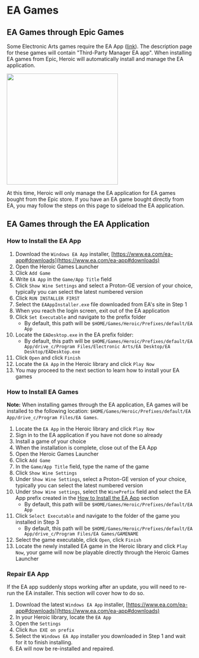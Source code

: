 # EA Games

## EA Games through Epic Games 

Some Electronic Arts games require the EA App ([link](https://www.ea.com/ea-app)). The description page for these games will contain "Third-Party Manager EA app". When installing EA games from Epic, Heroic will automatically install and manage the EA application. 

<img src="https://github.com/user-attachments/assets/173caae3-8a68-4597-b044-bb45bc5c89b7" height="300">

At this time, Heroic will only manage the EA application for EA games bought from the Epic store. If you have an EA game bought directly from EA, you may follow the steps on this page to sideload the EA application.

## EA Games through the EA Application

### How to Install the EA App

1. Download the `Windows EA App` installer, [https://www.ea.com/ea-app#downloads](https://www.ea.com/ea-app#downloads)
2. Open the Heroic Games Launcher
3. Click `Add Game`
4. Write `EA App` in the `Game/App Title` field
5. Click `Show Wine Settings` and select a Proton-GE version of your choice, typically you can select the latest numbered version
6. Click `RUN INSTALLER FIRST`
7. Select the `EAAppInstaller.exe` file downloaded from EA's site in Step 1
8. When you reach the login screen, exit out of the EA application
9. Click `Set Executable` and navigate to the prefix folder
    * By default, this path will be `$HOME/Games/Heroic/Prefixes/default/EA App`
10. Locate the `EADesktop.exe` in the EA prefix folder:
    * By default, this path will be `$HOME/Games/Heroic/Prefixes/default/EA App/drive_c/Program Files/Electronic Arts/EA Desktop/EA Desktop/EADesktop.exe`
11. Click `Open` and click `Finish`
12. Locate the `EA App` in the Heroic library and click `Play Now`
13. You may proceed to the next section to learn how to install your EA games

### How to Install EA Games

**Note:** When installing games through the EA application, EA games will be installed to the following location: `$HOME/Games/Heroic/Prefixes/default/EA App/drive_c/Program Files/EA Games`.

1. Locate the `EA App` in the Heroic library and click `Play Now`
2. Sign in to the EA application if you have not done so already
3. Install a game of your choice
4. When the installation is complete, close out of the EA App
5. Open the Heroic Games Launcher
6. Click `Add Game`
7. In the `Game/App Title` field, type the name of the game
8. Click `Show Wine Settings`
9. Under `Show Wine Settings`, select a Proton-GE version of your choice, typically you can select the latest numbered version
10. Under `Show Wine settings`, select the `WinePrefix` field and select the EA App prefix created in the [How to Install the EA App](#how-to-install-the-ea-app) section
    * By default, this path will be `$HOME/Games/Heroic/Prefixes/default/EA App`
11. Click `Select Executable` and navigate to the folder of the game you installed in Step 3
    * By default, this path will be `$HOME/Games/Heroic/Prefixes/default/EA App/drive_c/Program Files/EA Games/GAMENAME`
12. Select the game executable, click `Open`, click `Finish`
13. Locate the newly installed EA game in the Heroic library and click `Play Now`, your game will now be playable directly through the Heroic Games Launcher

### Repair EA App

If the EA app suddenly stops working after an update, you will need to re-run the EA installer. This section will cover how to do so. 

1. Download the latest `Windows EA App` installer, [https://www.ea.com/ea-app#downloads](https://www.ea.com/ea-app#downloads)
2. In your Heroic library, locate the `EA App`
3. Open the `Settings`
4. Click `Run EXE on prefix`
5. Select the `Windows EA App` installer you downloaded in Step 1 and wait for it to finish installing.
6. EA will now be re-installed and repaired. 